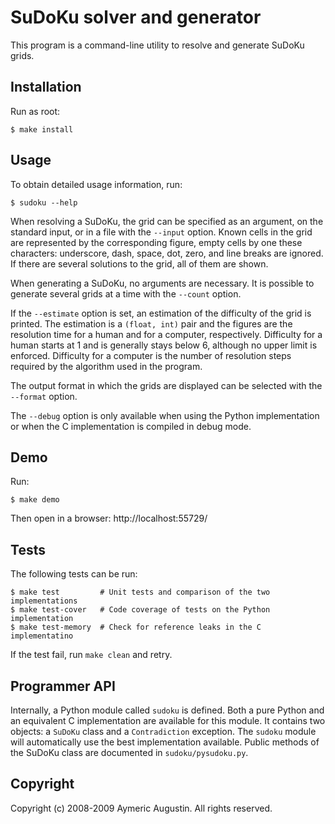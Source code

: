 SuDoKu solver and generator
===========================

This program is a command-line utility to resolve and generate SuDoKu grids.

Installation
------------

Run as root:

    $ make install

Usage
-----

To obtain detailed usage information, run:

    $ sudoku --help

When resolving a SuDoKu, the grid can be specified as an argument, on the
standard input, or in a file with the `--input` option. Known cells in the
grid are represented by the corresponding figure, empty cells by one these
characters: underscore, dash, space, dot, zero, and line breaks are ignored.
If there are several solutions to the grid, all of them are shown.

When generating a SuDoKu, no arguments are necessary. It is possible to
generate several grids at a time with the `--count` option.

If the `--estimate` option is set, an estimation of the difficulty of the grid
is printed. The estimation is a `(float, int)` pair and the figures are the
resolution time for a human and for a computer, respectively. Difficulty for
a human starts at 1 and is generally stays below 6, although no upper limit
is enforced. Difficulty for a computer is the number of resolution steps
required by the algorithm used in the program.

The output format in which the grids are displayed can be selected with the
`--format` option.

The `--debug` option is only available when using the Python implementation or
when the C implementation is compiled in debug mode.

Demo
----

Run:

    $ make demo

Then open in a browser: http://localhost:55729/

Tests
-----

The following tests can be run:

    $ make test         # Unit tests and comparison of the two implementations
    $ make test-cover   # Code coverage of tests on the Python implementation
    $ make test-memory  # Check for reference leaks in the C implementatino

If the test fail, run `make clean` and retry.

Programmer API
--------------

Internally, a Python module called `sudoku` is defined. Both a pure Python and
an equivalent C implementation are available for this module. It contains two
objects: a `SuDoKu` class and a `Contradiction` exception. The `sudoku` module will
automatically use the best implementation available. Public methods of the
SuDoKu class are documented in `sudoku/pysudoku.py`.

Copyright
---------

Copyright (c) 2008-2009 Aymeric Augustin. All rights reserved.
